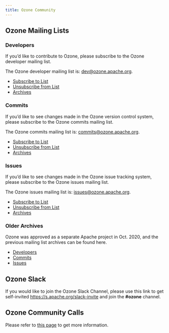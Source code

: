 ```yaml
---
title: Ozone Community
---
```


## Ozone Mailing Lists

### Developers

If you’d like to contribute to Ozone, please subscribe to the Ozone developer mailing list.

The Ozone developer mailing list is: dev@ozone.apache.org.

* [Subscribe to List](mailto:dev-subscribe@ozone.apache.org)
* [Unsubscribe from List](mailto:dev-unsubscribe@ozone.apache.org)
* [Archives](https://mail-archives.apache.org/mod_mbox/ozone-dev/)

### Commits

If you’d like to see changes made in the Ozone version control system, please subscribe to the Ozone commits mailing list.

The Ozone commits mailing list is: commits@ozone.apache.org.

* [Subscribe to List](mailto:commits-subscribe@ozone.apache.org)
* [Unsubscribe from List](mailto:commits-unsubscribe@ozone.apache.org)
* [Archives](https://mail-archives.apache.org/mod_mbox/ozone-commits/)

### Issues

If you’d like to see changes made in the Ozone issue tracking system, please subscribe to the Ozone issues mailing list.

The Ozone issues mailing list is: issues@ozone.apache.org.

* [Subscribe to List](mailto:issues-subscribe@ozone.apache.org)
* [Unsubscribe from List](mailto:issues-unsubscribe@ozone.apache.org)
* [Archives](https://mail-archives.apache.org/mod_mbox/ozone-issues/)

### Older Archives

Ozone was approved as a separate Apache project in Oct. 2020, and the previous mailing list archives can be found here.

* [Developers](https://mail-archives.apache.org/mod_mbox/hadoop-ozone-dev/)
* [Commits](https://mail-archives.apache.org/mod_mbox/hadoop-ozone-commits/)
* [Issues](https://mail-archives.apache.org/mod_mbox/hadoop-ozone-issues/)

## Ozone Slack

If you would like to join the Ozone Slack Channel, please use this link to get self-invited  https://s.apache.org/slack-invite and join the **#ozone** channel.

## Ozone Community Calls

Please refer to [this page](https://cwiki.apache.org/confluence/display/OZONE/Ozone+Community+Calls) to get more information.
